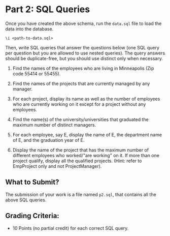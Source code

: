 # Part 2: SQL Queries

Once you have created the above schema, run the `data.sql` file to load the data into the database.

<pre><code>\i &#60;path-to-data.sql&#62;</code></pre>

Then, write SQL queries that answer the questions below (one SQL query per question but you are allowed to use nested queries). The query answers should be duplicate-free, but you should use distinct only when necessary.

1. Find the names of the employees who are living in Minneapolis (Zip code 55414 or 55455).

2. Find the names of the projects that are currently managed by any manager.

3. For each project, display its name as well as the number of employees who are currently working on it except for a project without any employees.

4. Find the name(s) of the university/universities that graduated the maximum number of distinct managers.

5. For each employee, say E, display the name of E, the department name of E, and the graduation year of E.

6. Display the name of the project that has the maximum number of different employees who worked/"are working" on it. If more than one project qualify, display all the qualified projects. (Hint: refer to EmpProject only and not ProjectManager).

## What to Submit?
The submission of your work is a file named `p2.sql`, that contains all the above SQL queries.

## Grading Criteria:
- 10 Points (no partial credit) for each correct SQL query.